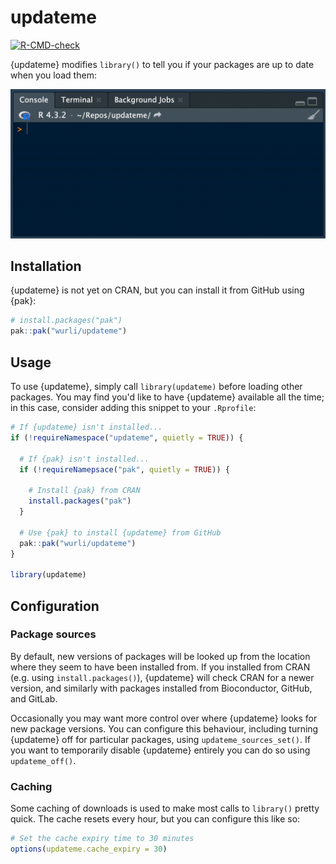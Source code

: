 # updateme

<!-- badges: start -->
[![R-CMD-check](https://github.com/wurli/updateme/actions/workflows/R-CMD-check.yaml/badge.svg)](https://github.com/wurli/updateme/actions/workflows/R-CMD-check.yaml)
<!-- badges: end -->

{updateme} modifies `library()` to tell you if your packages are up to date when
you load them:

<!-- GitHub link used b/c pkgdown doesn't like file path -->
![](https://raw.githubusercontent.com/wurli/updateme/main/updateme-demo.gif)

## Installation

{updateme} is not yet on CRAN, but you can install it from GitHub using {pak}:
``` r
# install.packages("pak")
pak::pak("wurli/updateme")
```

## Usage

To use {updateme}, simply call `library(updateme)` before loading other 
packages. You may find you'd like to have {updateme} available all the time;
in this case, consider adding this snippet to your `.Rprofile`:

``` r
# If {updateme} isn't installed...
if (!requireNamespace("updateme", quietly = TRUE)) {

  # If {pak} isn't installed...
  if (!requireNamepsace("pak", quietly = TRUE)) {
  
    # Install {pak} from CRAN
    install.packages("pak")
  }
  
  # Use {pak} to install {updateme} from GitHub
  pak::pak("wurli/updateme")
}

library(updateme)
```

## Configuration

### Package sources

By default, new versions of packages will be looked up from the location
where they seem to have been installed from. If you installed from CRAN
(e.g. using `install.packages()`), {updateme} will check CRAN for a newer
version, and similarly with packages installed from Bioconductor, GitHub, and 
GitLab.

Occasionally you may want more control over where {updateme} looks for new
package versions. You can configure this behaviour, including turning {updateme}
off for particular packages, using `updateme_sources_set()`. If you want to 
temporarily disable {updateme} entirely you can do so using `updateme_off()`.

### Caching

Some caching of downloads is used to make most calls to `library()` pretty
quick. The cache resets every hour, but you can configure this like so:

``` r
# Set the cache expiry time to 30 minutes
options(updateme.cache_expiry = 30)
```

